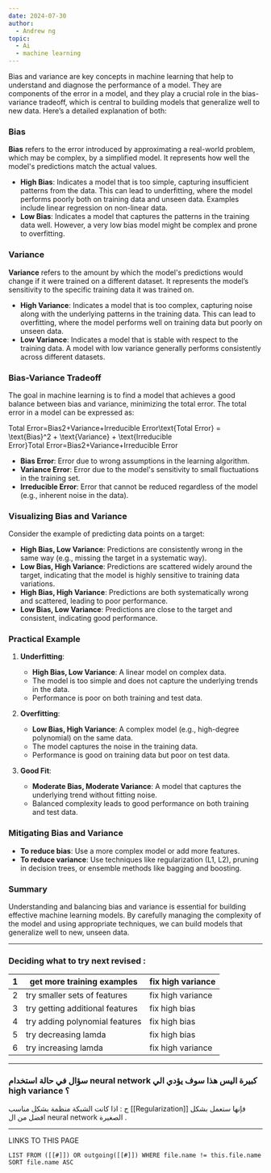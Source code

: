 ```yaml
---
date: 2024-07-30
author:
  - Andrew ng
topic:
  - Ai
  - machine learning
---
```


Bias and variance are key concepts in machine learning that help to understand and diagnose the performance of a model. They are components of the error in a model, and they play a crucial role in the bias-variance tradeoff, which is central to building models that generalize well to new data. Here’s a detailed explanation of both:

### Bias

**Bias** refers to the error introduced by approximating a real-world problem, which may be complex, by a simplified model. It represents how well the model's predictions match the actual values.

- **High Bias**: Indicates a model that is too simple, capturing insufficient patterns from the data. This can lead to underfitting, where the model performs poorly both on training data and unseen data. Examples include linear regression on non-linear data.
- **Low Bias**: Indicates a model that captures the patterns in the training data well. However, a very low bias model might be complex and prone to overfitting.

### Variance

**Variance** refers to the amount by which the model's predictions would change if it were trained on a different dataset. It represents the model’s sensitivity to the specific training data it was trained on.

- **High Variance**: Indicates a model that is too complex, capturing noise along with the underlying patterns in the training data. This can lead to overfitting, where the model performs well on training data but poorly on unseen data.
- **Low Variance**: Indicates a model that is stable with respect to the training data. A model with low variance generally performs consistently across different datasets.

### Bias-Variance Tradeoff

The goal in machine learning is to find a model that achieves a good balance between bias and variance, minimizing the total error. The total error in a model can be expressed as:

Total Error=Bias2+Variance+Irreducible Error\text{Total Error} = \text{Bias}^2 + \text{Variance} + \text{Irreducible Error}Total Error=Bias2+Variance+Irreducible Error

- **Bias Error**: Error due to wrong assumptions in the learning algorithm.
- **Variance Error**: Error due to the model's sensitivity to small fluctuations in the training set.
- **Irreducible Error**: Error that cannot be reduced regardless of the model (e.g., inherent noise in the data).

### Visualizing Bias and Variance

Consider the example of predicting data points on a target:

- **High Bias, Low Variance**: Predictions are consistently wrong in the same way (e.g., missing the target in a systematic way).
- **Low Bias, High Variance**: Predictions are scattered widely around the target, indicating that the model is highly sensitive to training data variations.
- **High Bias, High Variance**: Predictions are both systematically wrong and scattered, leading to poor performance.
- **Low Bias, Low Variance**: Predictions are close to the target and consistent, indicating good performance.

### Practical Example

1. **Underfitting**:
    
    - **High Bias, Low Variance**: A linear model on complex data.
    - The model is too simple and does not capture the underlying trends in the data.
    - Performance is poor on both training and test data.
2. **Overfitting**:
    
    - **Low Bias, High Variance**: A complex model (e.g., high-degree polynomial) on the same data.
    - The model captures the noise in the training data.
    - Performance is good on training data but poor on test data.
3. **Good Fit**:
    
    - **Moderate Bias, Moderate Variance**: A model that captures the underlying trend without fitting noise.
    - Balanced complexity leads to good performance on both training and test data.

### Mitigating Bias and Variance

- **To reduce bias**: Use a more complex model or add more features.
- **To reduce variance**: Use techniques like regularization (L1, L2), pruning in decision trees, or ensemble methods like bagging and boosting.

### Summary

Understanding and balancing bias and variance is essential for building effective machine learning models. By carefully managing the complexity of the model and using appropriate techniques, we can build models that generalize well to new, unseen data.

----
### Deciding what to try next revised : 

| 1 | get more training examples       | fix high variance  |
|---|----------------------------------|--------------------|
| 2 | try smaller sets of features     | fix high variance  |
| 3 | try getting additional features  | fix high bias      |
| 4 | try adding polynomial features   | fix high bias      |
| 5 | try decreasing lamda             | fix high bias      |
| 6 | try increasing lamda             | fix high variance  |

---
### سؤال في حالة استخدام neural network كبيرة اليس هذا سوف يؤدي الي high variance ؟ 
ج : اذا كانت الشبكة منظمة بشكل مناسب [[Regularization]] فإنها ستعمل بشكل افضل من ال neural network الصغيرة .  

----

LINKS TO THIS PAGE 
```dataview
LIST FROM ([[#]]) OR outgoing([[#]]) WHERE file.name != this.file.name SORT file.name ASC 
```
